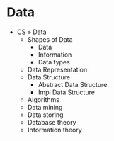 # Data

* CS » Data
  * Shapes of Data
    * Data
    * Information
    * Data types
  * Data Representation
  * Data Structure
    * Abstract Data Structure
    * Impl Data Structure
  * Algorithms
  * Data mining
  * Data storing
  * Database theory
  * Information theory
